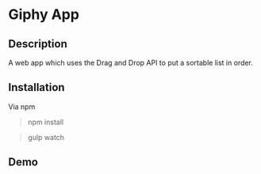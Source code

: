 # Giphy App

## Description

A web app which uses the Drag and Drop API to put a sortable list in order.

## Installation

Via npm

> npm install

> gulp watch

## Demo
